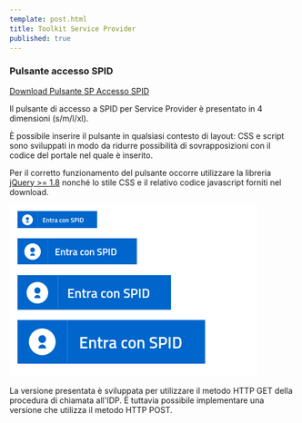 ```yaml
---
template: post.html
title: Toolkit Service Provider
published: true
---
```


### Pulsante accesso SPID

[Download Pulsante SP Accesso SPID](https://github.com/italia-it/spid-sp-access-button/releases/latest)

Il pulsante di accesso a SPID per Service Provider è presentato in 4 dimensioni (s/m/l/xl).

È possibile inserire il pulsante in qualsiasi contesto di layout: CSS e script sono
sviluppati in modo da ridurre possibilità di sovrapposizioni con il codice del portale
nel quale è inserito.

Per il corretto funzionamento del pulsante occorre utilizzare la libreria
[jQuery >= 1.8](https://jquery.com/download/) nonché lo stile CSS
e il relativo codice javascript forniti nel download.

![Layout pulsante SPID](/images/spid-service-provider-btn.png)

La versione presentata è sviluppata per utilizzare il metodo HTTP GET della procedura di chiamata all'IDP.
È tuttavia possibile implementare una versione che utilizza il metodo HTTP POST.
